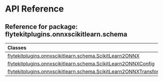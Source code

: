 # API Reference

## Reference for package: flytekitplugins.onnxscikitlearn.schema

| Classes  |
| :------------- |
| [flytekitplugins.onnxscikitlearn.schema.ScikitLearn2ONNX](flytekitplugins_onnxscikitlearn_schema_scikitlearn2onnx) |
| [flytekitplugins.onnxscikitlearn.schema.ScikitLearn2ONNXConfig](flytekitplugins_onnxscikitlearn_schema_scikitlearn2onnxconfig) |
| [flytekitplugins.onnxscikitlearn.schema.ScikitLearn2ONNXTransformer](flytekitplugins_onnxscikitlearn_schema_scikitlearn2onnxtransformer) |

